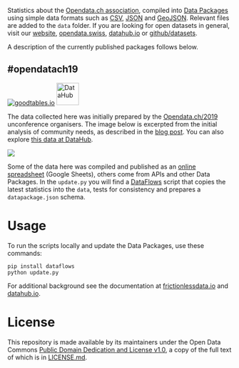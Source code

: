 Statistics about the [Opendata.ch association](https://opendata.ch), compiled into [Data Packages](https://frictionlessdata.io/data-packages/) using simple data formats such as [CSV](https://frictionlessdata.io/guides/csv/), [JSON](http://json-schema.org/specification.html) and [GeoJSON](http://geojson.org/). Relevant files are added to the `data` folder. If you are looking for open datasets in general, visit our [website](https://opendata.ch), [opendata.swiss](https://opendata.swiss), [datahub.io](https://datahub.io) or [github/datasets](https://github.com/datasets).

A description of the currently published packages follows below. 

## #opendatach19

[![goodtables.io](https://goodtables.io/badge/github/loleg/opendatach-stats.svg)](https://goodtables.io/github/loleg/opendatach-stats) [<img alt="DataHub" src="https://datahub.io/static/img/logo-cube.png" width="50">](https://datahub.io/loleg/opendatach19)

The data collected here was initially prepared by the [Opendata.ch/2019](https://opendata.ch/2019) unconference organisers. The image below is excerpted from the initial analysis of community needs, as described in the [blog post](https://opendata.ch/2019/08/opendata-ch-2019-forum-rueck-und-ausblick/). You can also explore [this data at DataHub](https://datahub.io/loleg/opendatach19).

![](https://docs.google.com/spreadsheets/u/2/d/e/2PACX-1vTtoCwqVV9EBhHMcmmCI5FxIELLTT5IdEVrKIMImWmfcq4iE1xOW-_90Rs-dt3JCkb-1DxjNJRCjy40/pubchart?oid=394312313&format=image)

Some of the data here was compiled and published as an [online spreadsheet](https://docs.google.com/spreadsheets/u/2/d/e/2PACX-1vTtoCwqVV9EBhHMcmmCI5FxIELLTT5IdEVrKIMImWmfcq4iE1xOW-_90Rs-dt3JCkb-1DxjNJRCjy40/pubhtml#) (Google Sheets), others come from APIs and other Data Packages. In the `update.py` you will find a [DataFlows](https://github.com/datahq/dataflows) script that copies the latest statistics into the `data`, tests for consistency and prepares a `datapackage.json` schema.

# Usage

To run the scripts locally and update the Data Packages, use these commands:

```
pip install dataflows
python update.py
```

For additional background see the documentation at [frictionlessdata.io](https://frictionlessdata.io/guides/data-package/) and [datahub.io](https://datahub.io/docs/data-packages/publish-faq).

# License

This repository is made available by its maintainers under the Open Data Commons [Public Domain Dedication and License v1.0](http://www.opendatacommons.org/licenses/pddl/1.0/), a copy of the full text of which is in [LICENSE.md](LICENSE.md).

